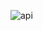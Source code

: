 ![api](https://github.com/rribeiro200/api-django-rest/assets/120493412/1d98e3ab-3ecf-4eff-a38b-2675dd9bbfcc)

